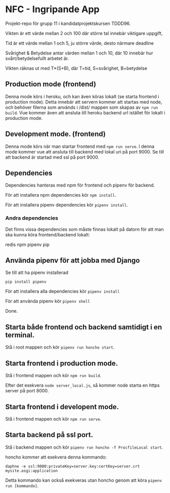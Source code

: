 # NFC - Ingripande App

Projekt-repo för grupp 11 i kandidatprojektskursen TDDD96.


Vikten är ett värde mellan 2 och 100 där större tal innebär viktigare uppgift,

Tid är ett värde mellan 1 och 5, ju större värde, desto närmare deadline

Svårighet & Betydelse antar värden mellan 1 och 10, där 10 innebär hur svårt/betydelsefullt arbetet är.

Vikten räknas ut med T*(S+B), där T=tid, S=svårighet, B=betydelse

## Production mode (frontend)
Denna mode körs i heroku, och kan även köras lokalt (se starta frontend i 
production mode). Detta innebär att servern kommer att startas med node,
och behöver filerna som används i /dist/ mappen som skapas av `npm run build`.
Vue kommer även att ansluta till heroku backend url istället för lokalt i 
production mode.

## Development mode. (frontend)
Denna mode körs när man startar frontend med `npm run serve`. I denna mode
kommer vue att ansluta till backend med lokal uri på port 9000. Se till att
backend är startad med ssl på port 9000.

## Dependencies
Dependencies hanteras med npm för frontend och pipenv för backend. 

För att installera npm dependencies kör `npm install`.

För att installera pipenv dependencies kör `pipenv install`.

### Andra dependencies

Det finns vissa dependencies som måste finnas lokalt på datorn för att 
man ska kunna köra frontend/backend lokalt:

redis
npm
pipenv
pip

## Använda pipenv för att jobba med Django

Se till att ha pipenv installerad

`pip install pipenv`

För att installera alla dependencies kör `pipenv install`

För att använda pipenv kör `pipenv shell`

Done.

## Starta både frontend och backend samtidigt i en terminal.

Stå i root mappen och kör `pipenv run honcho start`.

## Starta frontend i production mode.

Stå i frontend mappen och kör `npm run build`.

Efter det exekvera `node server_local.js`, så kommer node starta en https server
på port 8000. 

## Starta frontend i developent mode.

Stå i frontend mappen och kör `npm run serve`.

## Starta backend på ssl port.

Stå i backend mappen och kör `pipenv run honcho -f ProcfileLocal start`.

honcho kommer att exekvera denna kommando:

`daphne -e ssl:9000:privateKey=server.key:certKey=server.crt mysite.asgi:application`

Detta kommando kan också exekveras utan honcho genom att köra 
`pipenv run [kommando]`.
